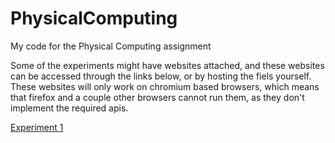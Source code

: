 # PhysicalComputing
My code for the Physical Computing assignment


Some of the experiments might have websites attached, and these websites can be accessed through the links below, or by hosting the fiels yourself.
These websites will only work on chromium based browsers, which means that firefox and a couple other browsers cannot run them, as they don't implement the required apis.

[Experiment 1](https://xotom.github.io/PhysicalComputing/Experiment%201/)



